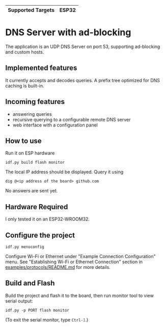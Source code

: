 | Supported Targets | ESP32 |
| ----------------- | ----- |


# DNS Server with ad-blocking

The application is an UDP DNS Server on port 53, supporting ad-blocking and custom hosts.

## Implemented features

It currently accepts and decodes queries.
A prefix tree optimized for DNS caching is built-in.

## Incoming features

- answering queries
- recursive querying to a configurable remote DNS server
- web interface with a configuration panel

## How to use

Run it on ESP hardware
```
idf.py build flash monitor
```

The local IP address should be displayed. Query it using
```
dig @<ip address of the board> github.com
```

No answers are sent yet.

## Hardware Required

I only tested it on an ESP32-WROOM32.

## Configure the project

```
idf.py menuconfig
```

Configure Wi-Fi or Ethernet under "Example Connection Configuration" menu. See "Establishing Wi-Fi or Ethernet Connection" section in [examples/protocols/README.md](../../README.md) for more details.

## Build and Flash

Build the project and flash it to the board, then run monitor tool to view serial output:

```
idf.py -p PORT flash monitor
```

(To exit the serial monitor, type ``Ctrl-]``.)
